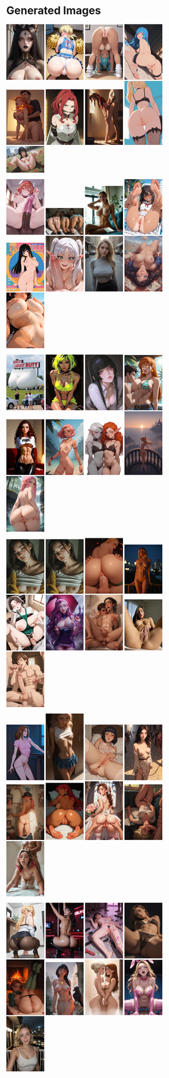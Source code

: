 # Generated Images



<img src="2025_10_16_01_thumb.webp" width="100"/> <img src="2025_10_16_02_thumb.webp" width="100"/> <img src="2025_10_16_03_thumb.webp" width="100"/> <img src="2025_10_16_04_thumb.webp" width="100"/> <img src="2025_10_16_05_thumb.webp" width="100"/> <img src="2025_10_16_06_thumb.webp" width="100"/> <img src="2025_10_16_07_thumb.webp" width="100"/> <img src="2025_10_16_08_thumb.webp" width="100"/> <img src="2025_10_16_09_thumb.webp" width="100"/>

<img src="2025_10_16_10_thumb.webp" width="100"/> <img src="2025_10_16_11_thumb.webp" width="100"/> <img src="2025_10_16_12_thumb.webp" width="100"/> <img src="2025_10_16_13_thumb.webp" width="100"/> <img src="2025_10_16_14_thumb.webp" width="100"/> <img src="2025_10_16_15_thumb.webp" width="100"/> <img src="2025_10_16_16_thumb.webp" width="100"/> <img src="2025_10_16_17_thumb.webp" width="100"/> <img src="2025_10_16_18_thumb.webp" width="100"/>

<img src="2025_10_16_19_thumb.webp" width="100"/> <img src="2025_10_16_20_thumb.webp" width="100"/> <img src="2025_10_16_21_thumb.webp" width="100"/> <img src="2025_10_16_22_thumb.webp" width="100"/> <img src="2025_10_16_23_thumb.webp" width="100"/> <img src="2025_10_16_24_thumb.webp" width="100"/> <img src="2025_10_16_25_thumb.webp" width="100"/> <img src="2025_10_16_26_thumb.webp" width="100"/> <img src="2025_10_16_27_thumb.webp" width="100"/>

<img src="2025_10_16_28_thumb.webp" width="100"/> <img src="2025_10_16_29_thumb.webp" width="100"/> <img src="2025_10_16_30_thumb.webp" width="100"/> <img src="2025_10_16_31_thumb.webp" width="100"/> <img src="2025_10_16_32_thumb.webp" width="100"/> <img src="2025_10_16_33_thumb.webp" width="100"/> <img src="2025_10_16_34_thumb.webp" width="100"/> <img src="2025_10_16_35_thumb.webp" width="100"/> <img src="2025_10_16_36_thumb.webp" width="100"/>

<img src="2025_10_16_37_thumb.webp" width="100"/> <img src="2025_10_16_38_thumb.webp" width="100"/> <img src="2025_10_16_39_thumb.webp" width="100"/> <img src="2025_10_16_40_thumb.webp" width="100"/> <img src="2025_10_16_41_thumb.webp" width="100"/> <img src="2025_10_16_42_thumb.webp" width="100"/> <img src="2025_10_16_43_thumb.webp" width="100"/> <img src="2025_10_16_44_thumb.webp" width="100"/> <img src="2025_10_16_45_thumb.webp" width="100"/>

<img src="2025_10_16_46_thumb.webp" width="100"/> <img src="2025_10_16_47_thumb.webp" width="100"/> <img src="2025_10_16_48_thumb.webp" width="100"/> <img src="2025_10_16_49_thumb.webp" width="100"/> <img src="2025_10_16_50_thumb.webp" width="100"/> <img src="2025_10_16_51_thumb.webp" width="100"/> <img src="2025_10_16_52_thumb.webp" width="100"/> <img src="2025_10_16_53_thumb.webp" width="100"/> <img src="2025_10_16_54_thumb.webp" width="100"/>